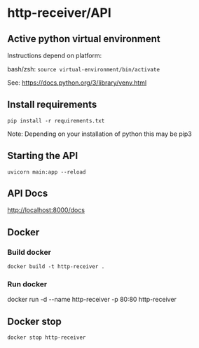 # http-receiver/API

## Active python virtual environment

Instructions depend on platform:

bash/zsh: `source virtual-environment/bin/activate`

See: <https://docs.python.org/3/library/venv.html>

## Install requirements

`pip install -r requirements.txt`

Note: Depending on your installation of python this may be pip3

## Starting the API

`uvicorn main:app --reload`

## API Docs

<http://localhost:8000/docs>

## Docker

### Build docker

`docker build -t http-receiver .`

### Run docker

docker run -d --name http-receiver -p 80:80 http-receiver

## Docker stop

`docker stop http-receiver`
